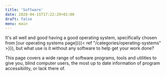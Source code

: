 ```yaml
---
title: 'Software'
date: 2020-04-15T17:22:29+01:00
draft: false
menu: main
---
```


It\'s all well and good having a good operating system, specifically
chosen from [our operating systems page]({{< ref "/categories/operating-systems" >}}), but
what use is it without any software to help get your work done?

This page covers a wide range of software programs, tools and utilities to
give you, blind computer users, the most up to date information of
program accessibility, or lack there of.
